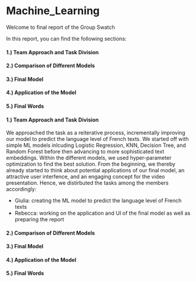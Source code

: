 # Machine_Learning


Welcome to final report of the Group Swatch 

In this report, you can find the following sections:
#### 1.) Team Approach and Task Division
#### 2.) Comparison of Different Models
#### 3.) Final Model
#### 4.) Application of the Model
#### 5.) Final Words


#### 1.) Team Approach and Task Division

We approached the task as a reiterative process, incrementally improving our model to predict the language level of French texts. We started off with simple ML models inlcuding Logistic Regression, KNN, Decision Tree, and Random Forest before then advancing to more sophisticated text embeddings. Within the different models, we used hyper-parameter optimization to find the best solution. 
From the beginning, we thereby already started to think about potential applications of our final model, an attractive user interfence, and an engaging concept for the video presentation. 
Hence, we distirbuted the tasks among the members accordingly:
- Giulia: creating the ML model to predict the language level of French texts
- Rebecca: working on the application and UI of the final model as well as preparing the report


#### 2.) Comparison of Different Models

#### 3.) Final Model

#### 4.) Application of the Model

#### 5.) Final Words
